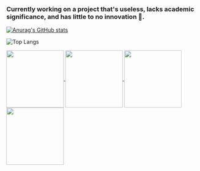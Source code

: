 ### Currently working on a project that's useless, lacks academic significance, and has little to no innovation :hankey:.



[![Anurag's GitHub stats](https://github-readme-stats.vercel.app/api?username=yzhhh2212&count_private=true&show_icons=true&theme=vue-dark)](https://github.com/anuraghazra/github-readme-stats)


![Top Langs](https://github-readme-stats.vercel.app/api/top-langs/?username=yzhhh2212&layout=compact&theme=tokyonight)

<a href="https://github.com/anuraghazra/github-readme-stats#gh-dark-mode-only">
  <img height="150" align="center" src="https://github-readme-stats.vercel.app/api/top-langs/?username=HoraceHuang-ui&layout=compact&theme=vue-dark"/>
</a>
<a href="https://github.com/anuraghazra/github-readme-stats#gh-dark-mode-only">
  <img height="150" align="center" src="https://github-readme-stats.vercel.app/api?username=HoraceHuang-ui&show_icons=true&theme=dark&hide=contribs&rank_icon=percentile"/>
</a>
<a href="https://github.com/anuraghazra/github-readme-stats#gh-light-mode-only">
  <img height="150" align="center" src="https://github-readme-stats.vercel.app/api/top-langs/?username=HoraceHuang-ui&layout=compact&theme=default"/>
</a>
<a href="https://github.com/anuraghazra/github-readme-stats#gh-light-mode-only">
  <img height="150" align="center" src="https://github-readme-stats.vercel.app/api?username=HoraceHuang-ui&show_icons=true&theme=vue-dark&hide=contribs&rank_icon=percentile"/>
</a>
<!--
**yzhhh2212/yzhhh2212** is a ✨ _special_ ✨ repository because its `README.md` (this file) appears on your GitHub profile.

Here are some ideas to get you started:

- 🔭 I’m currently working on ...
- 🌱 I’m currently learning ...
- 👯 I’m looking to collaborate on ...
- 🤔 I’m looking for help with ...
- 💬 Ask me about ...
- 📫 How to reach me: ...
- 😄 Pronouns: ...
- ⚡ Fun fact: ...
-->
